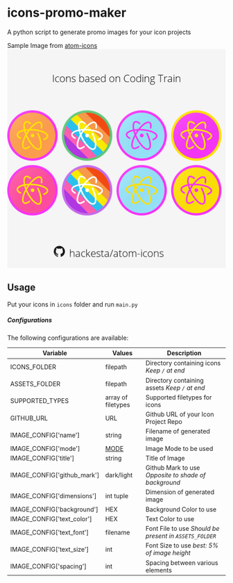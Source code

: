 # icons-promo-maker
A python script to generate promo images for your icon projects

Sample Image from [atom-icons](https://github.com/hackesta/atom-icons)  
![sample](promo.png)


## Usage  
Put your icons in `icons` folder and run `main.py`

##### Configurations  
The following configurations are available:

| Variable | Values | Description |
|----------|--------|-------------|
| ICONS_FOLDER | filepath | Directory containing icons *Keep `/` at end* |
| ASSETS_FOLDER | filepath | Directory containing assets *Keep `/` at end* |
| SUPPORTED_TYPES | array of filetypes | Supported filetypes for icons |
| GITHUB_URL | URL | Github URL of your Icon Project Repo |
| IMAGE_CONFIG['name'] | string | Filename of generated image |
| IMAGE_CONFIG['mode'] | [MODE](https://pillow.readthedocs.io/en/3.0.x/handbook/concepts.html#concept-modes) | Image Mode to be used |
| IMAGE_CONFIG['title'] | string | Title of Image |
| IMAGE_CONFIG['github_mark'] | dark/light | Github Mark to use *Opposite to shade of background* |
| IMAGE_CONFIG['dimensions'] | int tuple | Dimension of generated image |
| IMAGE_CONFIG['background'] | HEX | Background Color to use |
| IMAGE_CONFIG['text_color'] | HEX | Text Color to use |
| IMAGE_CONFIG['text_font'] | filename | Font File to use *Should be present in `ASSETS_FOLDER`* |
| IMAGE_CONFIG['text_size'] | int | Font Size to use *best: 5% of image height* |
| IMAGE_CONFIG['spacing'] | int | Spacing between various elements |  

